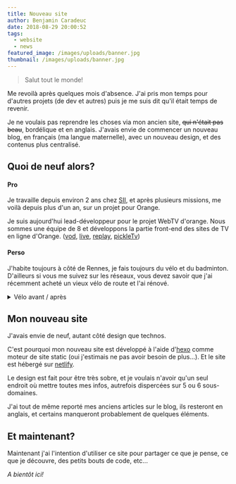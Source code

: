 ```yaml
---
title: Nouveau site
author: Benjamin Caradeuc
date: 2018-08-29 20:00:52
tags:
  - website
  - news
featured_image: /images/uploads/banner.jpg
thumbnail: /images/uploads/banner.jpg
---
```


> Salut tout le monde!

Me revoilà après quelques mois d'absence. J'ai pris mon temps pour d'autres projets (de dev et autres) puis je me suis dit qu'il était temps de revenir.

Je ne voulais pas reprendre les choses via mon ancien site, ~~qui n'était pas beau~~, bordélique et en anglais. J'avais envie de commencer un nouveau blog, en français (ma langue maternelle), avec un nouveau design, et des contenus plus centralisé.

## Quoi de neuf alors?

#### Pro

Je travaille depuis environ 2 ans chez [SII](http://www.groupe-sii.com/fr), et après plusieurs missions, me voilà depuis plus d'un an, sur un projet pour Orange.

Je suis aujourd'hui lead-développeur pour le projet WebTV d'orange. Nous sommes une équipe de 8 et développons la partie front-end des sites de TV en ligne d'Orange. ([vod](https://video-a-la-demande.orange.fr), [live](https://chaines-tv.orange.fr), [replay](https://replay.orange.fr), [pickleTv](https://pickletv.orange.fr))

#### Perso

J'habite toujours à côté de Rennes, je fais toujours du vélo et du badminton. D'ailleurs si vous me suivez sur les réseaux, vous devez savoir que j'ai récemment acheté un vieux vélo de route et l'ai rénové.

<details><summary>Vélo avant / après</summary><div class="grid"><div class="grid-item m-2"><div class="box">![mon nouveau vélo avant](/images/uploads/velo_avant.jpg)</div></div><div class="grid-item m-2"><div class="box">![mon nouveau vélo après](/images/uploads/velo_apres.jpg)</div></div></div></details>

## Mon nouveau site

J'avais envie de neuf, autant côté design que technos.

C'est pourquoi mon nouveau site est développé à l'aide d'[hexo](https://hexo.io/) comme moteur de site static (oui j'estimais ne pas avoir besoin de plus...). Et le site est hébergé sur [netlify](https://www.netlify.com/).

Le design est fait pour être très sobre, et je voulais n'avoir qu'un seul endroit où mettre toutes mes infos, autrefois dispercées sur 5 ou 6 sous-domaines.

J'ai tout de même reporté mes anciens articles sur le blog, ils resteront en anglais, et certains manqueront probablement de quelques éléments.

## Et maintenant?

Maintenant j'ai l'intention d'utiliser ce site pour partager ce que je pense, ce que je découvre, des petits bouts de code, etc...

*A bientôt ici!*
